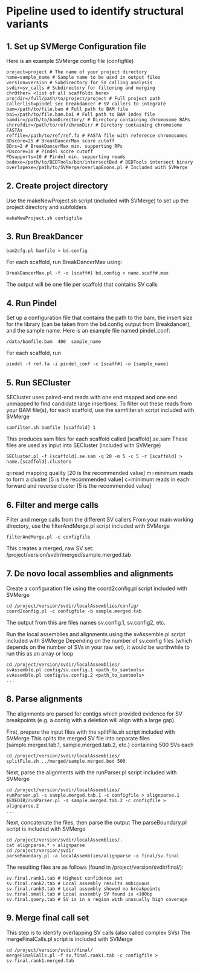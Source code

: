 # Pipeline used to identify structural variants

## 1. Set up SVMerge Configuration file

Here is an example SVMerge config file (configfile)

	project=project # The name of your project directory
	name=sample_name # Sample name to be used in output files
	version=version # Subdirectory for SV calling analysis
	svdir=sv_calls # Subdirectory for filtering and merging
	chrOther= <list of all scaffolds here>
	projdir=/full/path/to/project/project # Full project path
	callerlist=pindel sec breakdancer # SV callers to integrate
	bam=/path/to/file.bam # Full path to BAM file
	bai=/path/to/file.bam.bai # Full path to BAM index file
	bamdir=/path/to/bamDirectory/ # Directory containing chromosome BAMs
	chrrefdir=/path/to/ref/chromDir/ # Dirctory containing chromosome FASTAs
	reffile=/path/to/ref/ref.fa # FASTA file with reference chromosomes
	BDscore=25 # BreakDancerMax score cutoff
	BDrs=2 # BreakDancerMax min. supporting RPs
	PDscore=30 # Pindel score cutoff
	PDsupports=10 # Pindel min. supporting reads
	bedexe=/path/to/BEDTools/bin/intersectBed # BEDTools intersect binary
	overlapexe=/path/to/SVMerge/overlapExons.pl # Included with SVMerge

## 2. Create project directory

Use the makeNewProject.sh script (included with SVMerge) to set up the project directory and subfolders

	makeNewProject.sh configfile

## 3. Run BreakDancer

	bam2cfg.pl bamfile > bd.config

For each scaffold, run BreakDancerMax using:

	BreakDancerMax.pl -f -o [scaff#] bd.config > name.scaff#.max

The output will be one file per scaffold that contains SV calls

## 4. Run Pindel

Set up a configuration file that contains the path to the bam, the insert size for the library (can be taken from the bd.config output from Breakdancer), and the sample name.
Here is an example file named pindel_conf:

	/data/bamfile.bam  400  sample_name

For each scaffold, run

	pindel -f ref.fa -i pindel_conf -c [scaff#] -o [sample_name]

## 5. Run SECluster

SECluster uses paired-end reads with one end mapped and one end unmapped to find candidate large insertions.
To filter out these reads from your BAM file(s), for each scaffold, use the samfilter.sh script included with SVMerge

	samfilter.sh bamfile [scaffold] 1

This produces sam files for each scaffold called [scaffold].se.sam
These files are used as input into SECluster (included with SVMerge)

	SECluster.pl -f [scaffold].se.sam -q 20 -m 5 -c 5 -r [scaffold] > name.[scaffold].clusters

q=read mapping quality [20 is the recommended value]
m=minimum reads to form a cluster [5 is the recommended value]
c=minimum reads in each forward and reverse cluster [5 is the recommended value]

## 6. Filter and merge calls

Filter and merge calls from the different SV callers
From your main working directory, use the filterAndMerge.pl script included with SVMerge

	filterAndMerge.pl -c configfile

This creates a merged, raw SV set: /project/version/svdir/merged/sample.merged.tab

## 7. De novo local assemblies and alignments

Create a configuration file using the coord2config.pl script included with SVMerge

	cd /project/version/svdir/localAssemblies/config/
	coord2config.pl -c configfile -b sample.merged.tab

The output from this are files names sv.config.1, sv.config2, etc.

Run the local assemblies and alignments using the svAssemble.pl script included with SVMerge
Depending on the number of sv.config files (which depends on the number of SVs in your raw set), it would be worthwhile to run this as an array or loop

	cd /project/version/svdir/localAssemblies/
	svAssemble.pl config/sv.config.1 <path_to_samtools>
	svAssemble.pl config/sv.config.2 <path_to_samtools>
	...

## 8. Parse alignments

The alignments are parsed for contigs which provided evidence for SV breakpoints
(e.g. a contig with a deletion will align with a large gap)

First, prepare the input files with the splitFile.sh script included with SVMerge
This splits the merged SV file into separate files (sample.merged.tab.1, sample.merged.tab.2, etc.) containing 500 SVs each

	cd /project/version/svdir/localAssemblies/
	splitFile.sh ../merged/sample.merged.bed 500

Next, parse the alignments with the runParser.pl script included with SVMerge

	cd /project/version/svdir/localAssemblies/
	runParser.pl -s sample.merged.tab.1 -c configfile > alignparse.1
	$EXEDIR/runParser.pl -s sample.merged.tab.2 -c configfile > alignparse.2
	...

Next, concatenate the files, then parse the output
The parseBoundary.pl script is included with SVMerge

	cd /project/version/svdir/localAssemblies/.
	cat alignparse.* > alignparse
	cd /project/version/svdir
	parseBoundary.pl -a localAssemblies/alignparse -o final/sv.final

The resulting files are as follows (found in /project/version/svdir/final/):

	sv.final.rank1.tab # Highest confidence set
	sv.final.rank2.tab # Local assembly results ambiguous
	sv.final.rank3.tab # Local assembly showed no breakpoints
	sv.final.small.tab # Local assembly SV found is <100bp
	sv.final.query.tab # SV is in a region with unusually high coverage

## 9. Merge final call set

This step is to identify overlapping SV calls (also called complex SVs)
The mergeFinalCalls.pl script is included with SVMerge

	cd /project/version/svdir/final/
	mergeFinalCalls.pl -f sv.final.rank1.tab -c configfile > sv.final.rank1.merged.tab